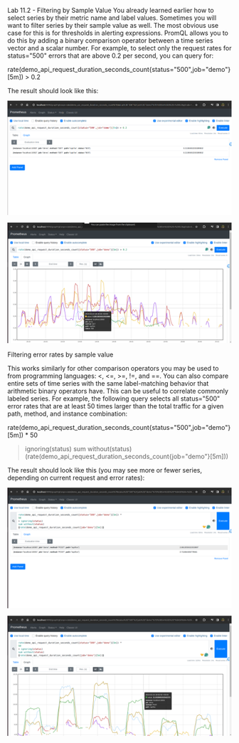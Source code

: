 Lab 11.2 - Filtering by Sample Value
You already learned earlier how to select series by their metric name and label values. Sometimes you
will want to filter series by their sample value as well. The most obvious use case for this is for
thresholds in alerting expressions.
PromQL allows you to do this by adding a binary comparison operator between a time series vector
and a scalar number. For example, to select only the request rates for status="500" errors that are
above 0.2 per second, you can query for:

rate(demo_api_request_duration_seconds_count{status="500",job="demo"}[5m]) > 0.2

The result should look like this:

![alt text](image.png)


![alt text](image-1.png)

Filtering error rates by sample value

This works similarly for other comparison operators you may be used to from programming languages:
<, <=, >=, !=, and ==.
You can also compare entire sets of time series with the same label-matching behavior that arithmetic
binary operators have. This can be useful to correlate commonly labeled series. For example, the
following query selects all status="500" error rates that are at least 50 times larger than the total
traffic for a given path, method, and instance combination:

rate(demo_api_request_duration_seconds_count{status="500",job="demo"}[5m]) *
50
> ignoring(status)
sum without(status)
(rate(demo_api_request_duration_seconds_count{job="demo"}[5m]))

The result should look like this (you may see more or fewer series, depending on current request and
error rates):

![alt text](image-2.png)

![alt text](image-3.png)